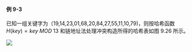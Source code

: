 
#### 例 9-3

已知一组关键字为（19,14,23,01,68,20,84,27,55,11,10,79)，则按哈希函数 $H(key) = key \; MOD \; 13$ 和链地址法处理冲突构造所得的哈希表如图 9.26 所示。

![](https://gitee.com/mayundaze/img_bed/raw/master/20200729104055.png)